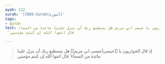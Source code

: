 ```yaml
---
ayah: 112
surah: '[[005-Surah|سورة]]'
tags:
- quran
text: إذ قال الحواريون يا عيسى ابن مريم هل يستطيع ربك أن ينزل علينا مائدة من السماء
  ۖ قال اتقوا الله إن كنتم مؤمنين

---
```

> إذ قال الحواريون يا [[عيسى|عيسى ابن مريم]] هل يستطيع ربك أن ينزل علينا مائدة من السماء ۖ قال اتقوا الله إن كنتم مؤمنين
